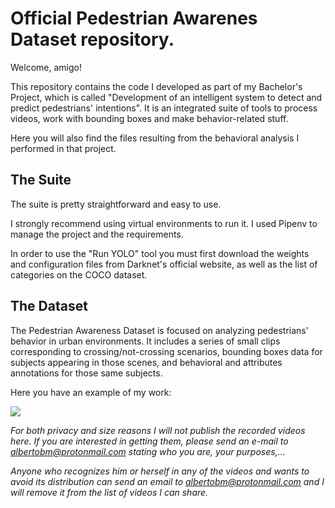 # Official Pedestrian Awarenes Dataset repository.

Welcome, amigo!

This repository contains the code I developed as part of my Bachelor's Project, which is called "Development of an intelligent system to detect and predict pedestrians' intentions". It is an integrated suite of tools to process videos, work with bounding boxes and make behavior-related stuff.

Here you will also find the files resulting from the behavioral analysis I performed in that project.

## The Suite

The suite is pretty straightforward and easy to use.

I strongly recommend using virtual environments to run it. I used Pipenv to manage the project and the requirements.

In order to use the "Run YOLO" tool you must first download the weights and configuration files from Darknet's official website, as well as the list of categories on the COCO dataset.

## The Dataset

The Pedestrian Awareness Dataset is focused on analyzing pedestrians' behavior in urban environments. It includes a series of small clips corresponding to crossing/not-crossing scenarios, bounding boxes data for subjects appearing in those scenes, and behavioral and attributes annotations for those same subjects.

Here you have an example of my work:

![](scene_behav_02.png) 

_For both privacy and size reasons I will not publish the recorded videos here. If you are interested in getting them, please send an e-mail to albertobm@protonmail.com stating who you are, your purposes,..._

_Anyone who recognizes him or herself in any of the videos and wants to avoid its distribution can send an email to albertobm@protonmail.com and I will remove it from the list of videos I can share._
